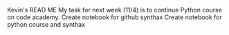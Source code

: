 Kevin's READ ME 
My task for next week (11/4) is to continue Python course on code academy. 
Create notebook for github synthax
Create notebook for python course and synthax